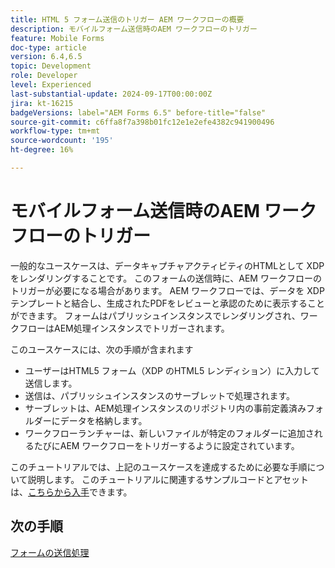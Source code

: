 ```yaml
---
title: HTML 5 フォーム送信のトリガー AEM ワークフローの概要
description: モバイルフォーム送信時のAEM ワークフローのトリガー
feature: Mobile Forms
doc-type: article
version: 6.4,6.5
topic: Development
role: Developer
level: Experienced
last-substantial-update: 2024-09-17T00:00:00Z
jira: kt-16215
badgeVersions: label="AEM Forms 6.5" before-title="false"
source-git-commit: c6ffa8f7a398b01fc12e1e2efe4382c941900496
workflow-type: tm+mt
source-wordcount: '195'
ht-degree: 16%

---
```


# モバイルフォーム送信時のAEM ワークフローのトリガー

一般的なユースケースは、データキャプチャアクティビティのHTMLとして XDP をレンダリングすることです。 このフォームの送信時に、AEM ワークフローのトリガーが必要になる場合があります。 AEM ワークフローでは、データを XDP テンプレートと結合し、生成されたPDFをレビューと承認のために表示することができます。 フォームはパブリッシュインスタンスでレンダリングされ、ワークフローはAEM処理インスタンスでトリガーされます。

このユースケースには、次の手順が含まれます

* ユーザーはHTML5 フォーム（XDP のHTML5 レンディション）に入力して送信します。
* 送信は、パブリッシュインスタンスのサーブレットで処理されます。
* サーブレットは、AEM処理インスタンスのリポジトリ内の事前定義済みフォルダーにデータを格納します。
* ワークフローランチャーは、新しいファイルが特定のフォルダーに追加されるたびにAEM ワークフローをトリガーするように設定されています。

このチュートリアルでは、上記のユースケースを達成するために必要な手順について説明します。 このチュートリアルに関連するサンプルコードとアセットは、[こちらから入手](./deploy-assets.md)できます。


## 次の手順

[フォームの送信処理](./handle-form-submission.md)
